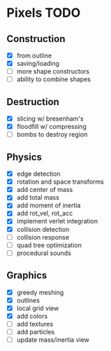 # Pixels TODO
## Construction
- [x] from outline
- [x] saving/loading
- [ ] more shape constructors
- [ ] ability to combine shapes
## Destruction
- [x] slicing w/ bresenham's
- [x] floodfill w/ compressing
- [ ] bombs to destroy region
## Physics
- [x] edge detection
- [x] rotation and space transforms
- [x] add center of mass
- [x] add total mass
- [x] add moment of inertia
- [x] add rot_vel, rot_acc
- [x] implement verlet integration
- [x] collision detection
- [ ] collision response
- [ ] quad tree optimization
- [ ] procedural sounds
## Graphics
- [x] greedy meshing
- [x] outlines
- [x] local grid view
- [x] add colors
- [ ] add textures
- [ ] add particles
- [ ] update mass/inertia view